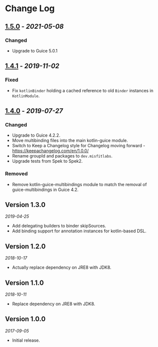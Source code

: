 Change Log
==========

## [1.5.0] - _2021-05-08_

### Changed
* Upgrade to Guice 5.0.1

## [1.4.1] - _2019-11-02_

### Fixed
* Fix `kotlinBinder` holding a cached reference to old `Binder` instances in `KotlinModule`.

## [1.4.0] - _2019-07-27_

### Changed
* Upgrade to Guice 4.2.2.
* Move multibinding files into the main kotlin-guice module.
* Switch to Keep a Changelog style for Changelog moving forward - https://keepachangelog.com/en/1.0.0/
* Rename groupId and packages to `dev.misfitlabs`.
* Upgrade tests from Spek to Spek2.

### Removed
* Remove kotlin-guice-multibindings module to match the removal of guice-multibindings in Guice 4.2.

## Version 1.3.0

_2019-04-25_

* Add delegating builders to binder skipSources.
* Add binding support for annotation instances for kotlin-based DSL.

## Version 1.2.0

_2018-10-17_

* Actually replace dependency on JRE8 with JDK8.

## Version 1.1.0

_2018-10-11_

* Replace dependency on JRE8 with JDK8.

## Version 1.0.0

_2017-09-05_

* Initial release.

[Unreleased]: https://github.com/misfitlabsdev/kotlin-guice/compare/1.4.0...HEAD
[1.4.0]: https://github.com/misfitlabsdev/kotlin-guice/compare/1.3.0...1.4.0
[1.4.1]: https://github.com/misfitlabsdev/kotlin-guice/compare/1.4.0...1.4.1
[1.5.0]: https://gibhub.com/misfitlabsdev/kotlin-guice/compare/1.4.1...1.5.0
